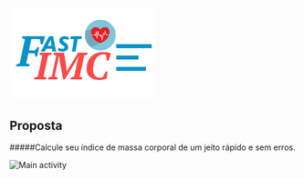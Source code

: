 # ![Main activity](https://github.com/brunoeris/fast-imc/raw/master/app/src/main/res/drawable/fastimc.png)

## Proposta
#####Calcule seu índice de massa corporal de um jeito rápido e sem erros.

![Main activity](http://i.imgur.com/zT5mUwj.png "Main activity")
